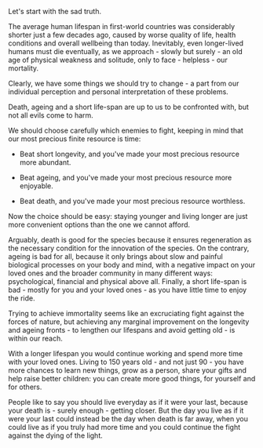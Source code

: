 Let's start with the sad truth.

The average human lifespan in first-world countries was considerably shorter just a few decades ago, caused by worse quality of life, health conditions and overall wellbeing than today.
Inevitably, even longer-lived humans must die eventually, as we approach - slowly but surely - an old age of physical weakness and solitude, only to face - helpless - our mortality.

Clearly, we have some things we should try to change - a part from our individual perception and personal interpretation of these problems.

Death, ageing and a short life-span are up to us to be confronted with, but not all evils come to harm.

We should choose carefully which enemies to fight, keeping in mind that our most precious finite resource is time:

- Beat short longevity, and you've made your most precious resource more abundant.

- Beat ageing, and you've made your most precious resource more enjoyable.

- Beat death, and you've made your most precious resource worthless.

Now the choice should be easy: staying younger and living longer are just more convenient options than the one we cannot afford.

Arguably, death is good for the species because it ensures regeneration as the necessary condition for the innovation of the species.
On the contrary, ageing is bad for all, because it only brings about slow and painful biological processes on your body and mind, with a negative impact on your loved ones and the broader community in many different ways: psychological, financial and physical above all.
Finally, a short life-span is bad - mostly for you and your loved ones - as you have little time to enjoy the ride.

Trying to achieve immortality seems like an excruciating fight against the forces of nature, but achieving any marginal improvement on the longevity and ageing fronts - to lengthen our lifespans and avoid getting old - is within our reach.

With a longer lifespan you would continue working and spend more time with your loved ones.
Living to 150 years old - and not just 90 - you have more chances to learn new things, grow as a person, share your gifts and help raise better children: you can create more good things, for yourself and for others.

People like to say you should live everyday as if it were your last, because your death is - surely enough - getting closer.
But the day you live as if it were your last could instead be the day when death is far away, when you could live as if you truly had more time and you could continue the fight against the dying of the light.
